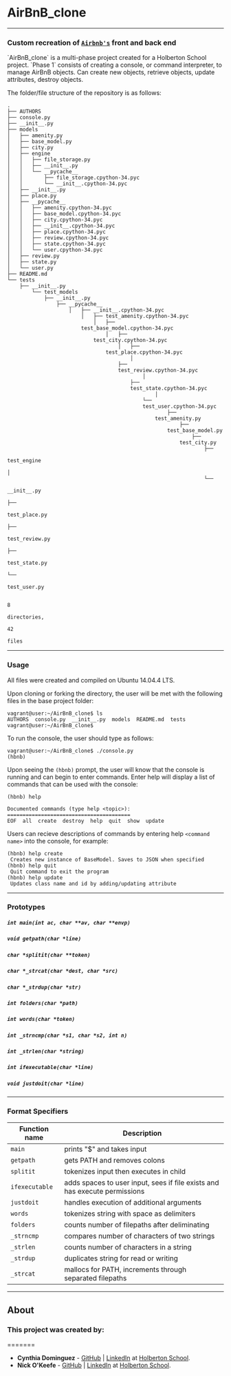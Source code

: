 # AirBnB_clone
---
### Custom recreation of [`Airbnb's`](https://www.airbnb.com/) front and back end

<!---######---> `AirBnB_clone` is a multi-phase project created for a Holberton School project.

<!---######---> `Phase 1` consists of creating a console, or command interpreter, to manage AirBnB objects. Can create new objects, retrieve objects, update attributes, destroy objects.

The folder/file structure of the repository is as follows:
```
.
├── AUTHORS
├── console.py
├── __init__.py
├── models
│   ├── amenity.py
│   ├── base_model.py
│   ├── city.py
│   ├── engine
│   │   ├── file_storage.py
│   │   ├── __init__.py
│   │   └── __pycache__
│   │       ├── file_storage.cpython-34.pyc
│   │       └── __init__.cpython-34.pyc
│   ├── __init__.py
│   ├── place.py
│   ├── __pycache__
│   │   ├── amenity.cpython-34.pyc
│   │   ├── base_model.cpython-34.pyc
│   │   ├── city.cpython-34.pyc
│   │   ├── __init__.cpython-34.pyc
│   │   ├── place.cpython-34.pyc
│   │   ├── review.cpython-34.pyc
│   │   ├── state.cpython-34.pyc
│   │   └── user.cpython-34.pyc
│   ├── review.py
│   ├── state.py
│   └── user.py
├── README.md
└── tests
    ├── __init__.py
        └── test_models
	        ├── __init__.py
		        ├── __pycache__
			        │   ├── __init__.cpython-34.pyc
				        │   ├── test_amenity.cpython-34.pyc
					        │   ├──
						test_base_model.cpython-34.pyc
						        │   ├──
							test_city.cpython-34.pyc
							        │   ├──
								test_place.cpython-34.pyc
								        │  
									├──
									test_review.cpython-34.pyc
									        │  
										├──
										test_state.cpython-34.pyc
										        │  
											└──
											test_user.cpython-34.pyc
											        ├──
												test_amenity.py
												        ├──
													test_base_model.py
													        ├──
														test_city.py
														        ├──
															test_engine
															        │  
																└──
																__init__.py
																        ├──
																	test_place.py
																	        ├──
																		test_review.py
																		        ├──
																			test_state.py
																			        └──
																				test_user.py

																				8
																				directories,
																				42
																				files
```

---
### Usage
All files were created and compiled on Ubuntu 14.04.4 LTS.


Upon cloning or forking the directory, the user will be met with the
following files in the base project folder:
```
vagrant@user:~/AirBnB_clone$ ls
AUTHORS  console.py  __init__.py  models  README.md  tests
vagrant@user:~/AirBnB_clone$
```
To run the console, the user should type as follows:
```
vagrant@user:~/AirBnB_clone$ ./console.py
(hbnb)
```
Upon seeing the `(hbnb)` prompt, the user will know that the console is
running and can begin to enter commands. Enter help will display a list of
commands that can be used with the console:
```
(hbnb) help

Documented commands (type help <topic>):
========================================
EOF  all  create  destroy  help  quit  show  update

```
Users can recieve descriptions of commands by entering help
`<command name>` into the console, for example:
```
(hbnb) help create
 Creates new instance of BaseModel. Saves to JSON when specified
(hbnb) help quit
 Quit command to exit the program
(hbnb) help update
 Updates class name and id by adding/updating attribute
```

---
### Prototypes
##### `int main(int ac, char **av, char **envp)`
##### `void getpath(char *line)`
##### `char *splitit(char **token)`
##### `char *_strcat(char *dest, char *src)`
##### `char *_strdup(char *str)`
##### `int folders(char *path)`
##### `int words(char *token)`
##### `int _strncmp(char *s1, char *s2, int n)`
##### `int _strlen(char *string)`
##### `int ifexecutable(char *line)`
##### `void justdoit(char *line)`
---
### Format Specifiers
Function name | Description
--- | --- |
`main` | prints "$" and takes input
`getpath` | gets PATH and removes colons
`splitit` | tokenizes input then executes in child
`ifexecutable` | adds spaces to user input, sees if file exists and has execute permissions
`justdoit` | handles execution of additional arguments
`words` | tokenizes string with space as delimiters
`folders` | counts number of filepaths after deliminating
`_strncmp` | compares number of characters of two strings
`_strlen` | counts number of characters in a string
`_strdup` | duplicates string for read or writing
`_strcat` | mallocs for PATH, increments through separated filepaths
---
## About
### This project was created by:
=======
* **Cynthia Dominguez** - [GitHub](https://github.com/cynergist) | [LinkedIn](https://www.linkedin.com/in/cynthiamdominguez/) at [Holberton
School](http://holbertonschool.com).
* **Nick O'Keefe** - [GitHub](https://github.com/nokeefe) | [LinkedIn](https://www.linkedin.com/in/nbokeefe/) at [Holberton
School](http://holbertonschool.com).
